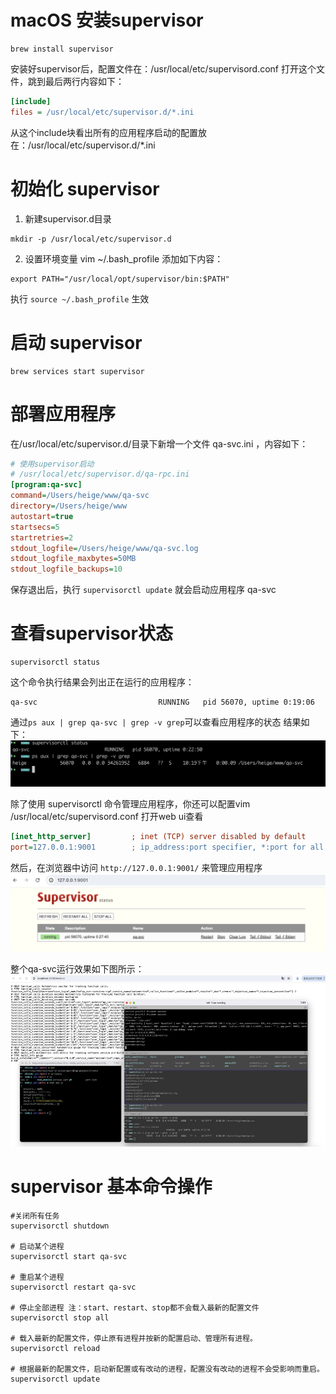 # macOS 安装supervisor
```shell
brew install supervisor
```
安装好supervisor后，配置文件在：/usr/local/etc/supervisord.conf
打开这个文件，跳到最后两行内容如下：
```ini
[include]
files = /usr/local/etc/supervisor.d/*.ini
```
从这个include块看出所有的应用程序启动的配置放在：/usr/local/etc/supervisor.d/*.ini

# 初始化 supervisor
1. 新建supervisor.d目录
```shell
mkdir -p /usr/local/etc/supervisor.d
```
2. 设置环境变量
vim ~/.bash_profile 添加如下内容：
```shell
export PATH="/usr/local/opt/supervisor/bin:$PATH"
```
执行 `source ~/.bash_profile` 生效

# 启动 supervisor
```shell
brew services start supervisor
```

# 部署应用程序
在/usr/local/etc/supervisor.d/目录下新增一个文件 qa-svc.ini ，内容如下：
```ini
# 使用supervisor启动
# /usr/local/etc/supervisor.d/qa-rpc.ini
[program:qa-svc]
command=/Users/heige/www/qa-svc
directory=/Users/heige/www
autostart=true
startsecs=5
startretries=2
stdout_logfile=/Users/heige/www/qa-svc.log
stdout_logfile_maxbytes=50MB
stdout_logfile_backups=10
```
保存退出后，执行 `supervisorctl update` 就会启动应用程序 qa-svc

# 查看supervisor状态
```shell
supervisorctl status
```
这个命令执行结果会列出正在运行的应用程序：
```
qa-svc                           RUNNING   pid 56070, uptime 0:19:06
```
通过`ps aux | grep qa-svc | grep -v grep`可以查看应用程序的状态
结果如下：
![](supervisor-status.jpg)

除了使用 supervisorctl 命令管理应用程序，你还可以配置vim /usr/local/etc/supervisord.conf 打开web ui查看
```ini
[inet_http_server]         ; inet (TCP) server disabled by default
port=127.0.0.1:9001        ; ip_address:port specifier, *:port for all iface
```

然后，在浏览器中访问 `http://127.0.0.1:9001/` 来管理应用程序
![](supervisor-web.jpg)

整个qa-svc运行效果如下图所示：
![](supervisor-qa-svc.jpg)

# supervisor 基本命令操作
```shell
#关闭所有任务
supervisorctl shutdown

# 启动某个进程
supervisorctl start qa-svc

# 重启某个进程
supervisorctl restart qa-svc

# 停止全部进程 注：start、restart、stop都不会载入最新的配置文件
supervisorctl stop all

# 载入最新的配置文件，停止原有进程并按新的配置启动、管理所有进程。
supervisorctl reload

# 根据最新的配置文件，启动新配置或有改动的进程，配置没有改动的进程不会受影响而重启。
supervisorctl update
```
